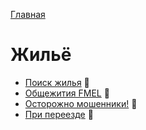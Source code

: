 [Главная](/Guide/)

# Жильё
* [Поиск жилья](поиск-жилья.md) 🔄
* [Общежития FMEL](общежития-fmel.md) 🔄
* [Осторожно мошенники!](осторожно-мошенники.md) 🔄
* [При переезде](при-переезде.md) 🔄
